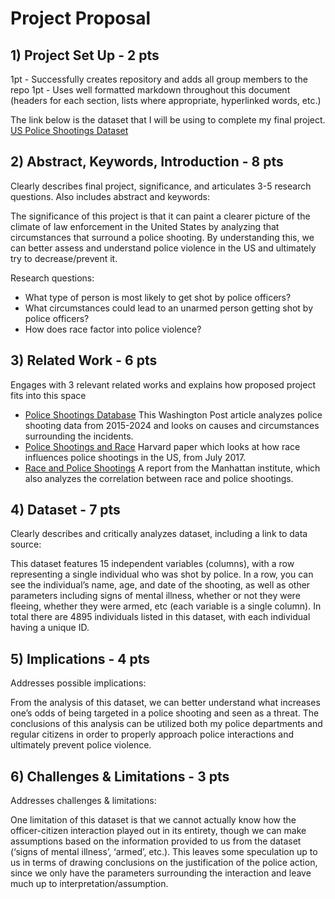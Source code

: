 # Project Proposal

## 1) Project Set Up - 2 pts
  1pt - Successfully creates repository and adds all group members to the repo
  1pt - Uses well formatted markdown throughout this document (headers for each section, lists where appropriate, hyperlinked words, etc.)

The link below is the dataset that I will be using to complete my final project.
[US Police Shootings Dataset](https://www.kaggle.com/datasets/ahsen1330/us-police-shootings/data)

## 2) Abstract, Keywords, Introduction - 8 pts
  Clearly describes final project, significance, and articulates 3-5 research questions. Also includes abstract and keywords:

The significance of this project is that it can paint a clearer picture of the climate of law enforcement in the United States by analyzing that circumstances that surround a police shooting. By understanding this, we can better assess and understand police violence in the US and ultimately try to decrease/prevent it.

Research questions:
- What type of person is most likely to get shot by police officers?
- What circumstances could lead to an unarmed person getting shot by police officers?
- How does race factor into police violence?

## 3) Related Work - 6 pts
Engages with 3 relevant related works and explains how proposed project fits into this space

- [Police Shootings Database](https://www.washingtonpost.com/graphics/investigations/police-shootings-database/)
This Washington Post article analyzes police shooting data from 2015-2024 and looks on causes and circumstances surrounding the incidents.
- [Police Shootings and Race](https://scholar.harvard.edu/files/fryer/files/empirical_analysis_tables_figures.pdf)
Harvard paper which looks at how race influences police shootings in the US, from July 2017.
- [Race and Police Shootings](https://manhattan.institute/article/fatal-police-shootings-and-race-a-review-of-the-evidence-and-suggestions-for-future-research)
A report from the Manhattan institute, which also analyzes the correlation between race and police shootings.

## 4) Dataset - 7 pts
Clearly describes and critically analyzes dataset, including a link to data source:

This dataset features 15 independent variables (columns), with a row representing a single individual who was shot by police. In a row, you can see the individual’s name, age, and date of the shooting, as well as other parameters including signs of mental illness, whether or not they were fleeing, whether they were armed, etc (each variable is a single column). In total there are 4895 individuals listed in this dataset, with each individual having a unique ID.

## 5) Implications - 4 pts
Addresses possible implications:

From the analysis of this dataset, we can better understand what increases one’s odds of being targeted in a police shooting and seen as a threat. The conclusions of this analysis can be utilized both my police departments and regular citizens in order to properly approach police interactions and ultimately prevent police violence.

## 6) Challenges & Limitations - 3 pts
Addresses challenges & limitations:

One limitation of this dataset is that we cannot actually know how the officer-citizen interaction played out in its entirety, though we can make assumptions based on the information provided to us from the dataset (‘signs of mental illness’, ‘armed’, etc.). This leaves some speculation up to us in terms of drawing conclusions on the justification of the police action, since we only have the parameters surrounding the interaction and leave much up to interpretation/assumption.
